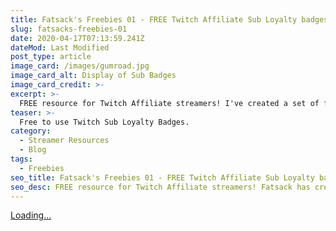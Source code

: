```yaml
---
title: Fatsack's Freebies 01 - FREE Twitch Affiliate Sub Loyalty badges
slug: fatsacks-freebies-01
date: 2020-04-17T07:13:59.241Z
dateMod: Last Modified
post_type: article
image_card: /images/gumroad.jpg
image_card_alt: Display of Sub Badges
image_card_credit: >-
excerpt: >-
  FREE resource for Twitch Affiliate streamers! I've created a set of free to use Sub Loyalty Badges that everyone can use for their channel. This is the first of many resources and freebies I'll be creating. Just put zero in the price to pay and BICKETY BAM! You're on your way to some sweet Sub Badges.
teaser: >-
  Free to use Twitch Sub Loyalty Badges.
category:
  - Streamer Resources
  - Blog
tags:
  - Freebies
seo_title: Fatsack's Freebies 01 - FREE Twitch Affiliate Sub Loyalty badges
seo_desc: FREE resource for Twitch Affiliate streamers! Fatsack has created a set of free to use Sub Loyalty Badges that everyone can use for their channel.
---
```

<script src="https://gumroad.com/js/gumroad-embed.js"></script>

<div class="gumroad-product-embed" data-gumroad-product-id="XNFBc"><a href="https://gumroad.com/l/XNFBc">Loading...</a></div>
